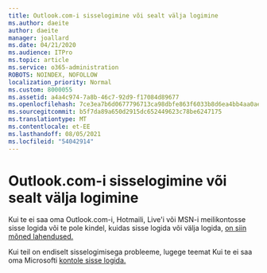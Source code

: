 ```yaml
---
title: Outlook.com-i sisselogimine või sealt välja logimine
ms.author: daeite
author: daeite
manager: joallard
ms.date: 04/21/2020
ms.audience: ITPro
ms.topic: article
ms.service: o365-administration
ROBOTS: NOINDEX, NOFOLLOW
localization_priority: Normal
ms.custom: 8000055
ms.assetid: a4a4c974-7a8b-46c7-92d9-f17084d89677
ms.openlocfilehash: 7ce3ea7b6d0677796713ca98dbfe863f6033b8d6ea4bb4aa0aef6a86df7ab119
ms.sourcegitcommit: b5f7da89a650d2915dc652449623c78be6247175
ms.translationtype: MT
ms.contentlocale: et-EE
ms.lasthandoff: 08/05/2021
ms.locfileid: "54042914"
---
```

# <a name="how-to-sign-in-to-or-out-of-outlookcom"></a>Outlook.com-i sisselogimine või sealt välja logimine

Kui te ei saa oma Outlook.com-i, Hotmaili, Live'i või MSN-i meilikontosse sisse logida või te pole kindel, kuidas sisse logida või välja logida, [on siin mõned lahendused.](https://go.microsoft.com/fwlink/p/?linkid=2005840)
  
Kui teil on endiselt sisselogimisega probleeme, lugege teemat Kui te ei saa oma Microsofti [kontole sisse logida.](https://go.microsoft.com/fwlink/p/?linkid=837479)